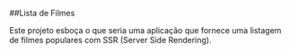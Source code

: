 ##Lista de Filmes

Este projeto esboça o que seria uma aplicação que fornece uma listagem de filmes populares com SSR (Server Side Rendering).
